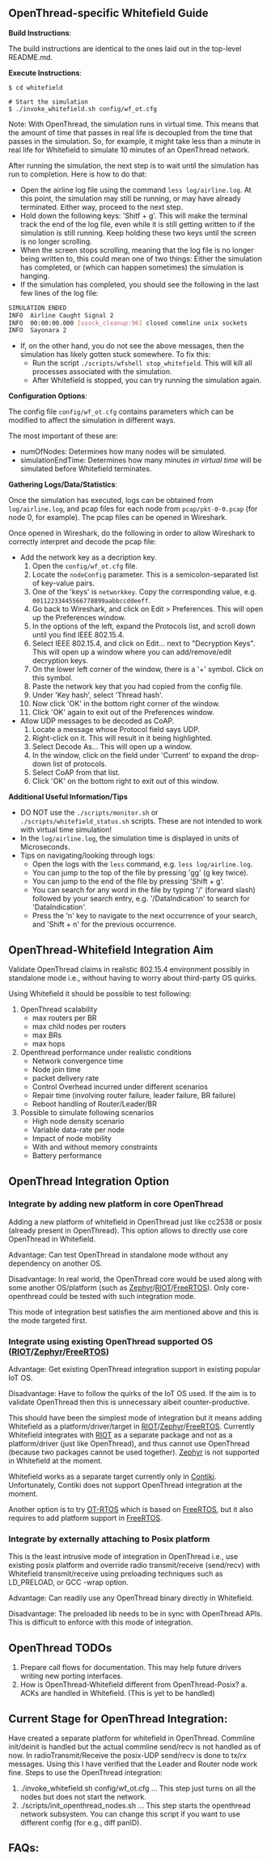 ## OpenThread-specific Whitefield Guide

**Build Instructions**:

The build instructions are identical to the ones laid out in the top-level README.md.

**Execute Instructions**:

```
$ cd whitefield

# Start the simulation
$ ./invoke_whitefield.sh config/wf_ot.cfg
```
Note: With OpenThread, the simulation runs in virtual time. This means that the amount of time that passes in real life is decoupled from the time that passes in the simulation. So, for example, it might take less than a minute in real life for Whitefield to simulate 10 minutes of an OpenThread network.

After running the simulation, the next step is to wait until the simulation has run to completion. Here is how to do that:
* Open the airline log file using the command ```less log/airline.log```. At this point, the simulation may still be running, or may have already terminated. Either way, proceed to the next step.
* Hold down the following keys: 'Shitf + g'. This will make the terminal track the end of the log file, even while it is still getting written to if the simulation is still running. Keep holding these two keys until the screen is no longer scrolling.
* When the screen stops scrolling, meaning that the log file is no longer being written to, this could mean one of two things: Either the simulation has completed, or (which can happen sometimes) the simulation is hanging.
* If the simulation has completed, you should see the following in the last few lines of the log file:
```bash
SIMULATION ENDED
INFO  Airline Caught Signal 2
INFO  00:00:00.000 [usock_cleanup:96] closed commline unix sockets
INFO  Sayonara 2
```
* If, on the other hand, you do not see the above messages, then the simulation has likely gotten stuck somewhere. To fix this:
    * Run the script ```./scripts/wfshell stop_whitefield```. This will kill all processes associated with the simulation.
    * After Whitefield is stopped, you can try running the simulation again.

**Configuration Options**:

The config file ```config/wf_ot.cfg``` contains parameters which can be modified to affect the simulation in different ways. 

The most important of these are:
* numOfNodes: Determines how many nodes will be simulated.
* simulationEndTime: Determines how many minutes _in virtual time_ will be simulated before Whitefield terminates.


**Gathering Logs/Data/Statistics**:

Once the simulation has executed, logs can be obtained from ```log/airline.log```, and pcap files for each node from ```pcap/pkt-0-0.pcap``` (for node 0, for example). The pcap files can be opened in Wireshark.

Once opened in Wireshark, do the following in order to allow Wireshark to correctly interpret and decode the pcap file:
* Add the network key as a decription key.
    1. Open the ```config/wf_ot.cfg``` file.
    2. Locate the ```nodeConfig``` parameter. This is a semicolon-separated list of key-value pairs.
    3. One of the 'keys' is ```networkkey```. Copy the corresponding value, e.g. ```00112233445566778899aabbccddeeff```.
    4. Go back to Wireshark, and click on Edit > Preferences. This will open up the Preferences window.
    5. In the options of the left, expand the Protocols list, and scroll down until you find IEEE 802.15.4.
    6. Select IEEE 802.15.4, and click on Edit... next to "Decryption Keys". This will open up a window where you can add/remove/edit decryption keys.
    7. On the lower left corner of the window, there is a '+' symbol. Click on this symbol.
    8. Paste the network key that you had copied from the config file.
    9. Under 'Key hash', select 'Thread hash'.
    10. Now click 'OK' in the bottom right corner of the window.
    10. Click 'OK' again to exit out of the Preferences window.
* Allow UDP messages to be decoded as CoAP.
    1. Locate a message whose Protocol field says UDP.
    2. Right-click on it. This will result in it being highlighted.
    3. Select Decode As... This will open up a window.
    4. In the window, click on the field under 'Current' to expand the drop-down list of protocols.
    5. Select CoAP from that list.
    6. Click 'OK' on the bottom right to exit out of this window.

**Additional Useful Information/Tips**

* DO NOT use the ```./scripts/monitor.sh``` or ```./scripts/whitefield_status.sh``` scripts. These are not intended to work with virtual time simulation!
* In the ```log/airline.log```, the simulation time is displayed in units of Microseconds. 
* Tips on navigating/looking through logs: 
    * Open the logs with the ```less``` command, e.g. ```less log/airline.log```.
    * You can jump to the top of the file by pressing 'gg' (g key twice).
    * You can jump to the end of the file by pressing 'Shift + g'.
    * You can search for any word in the file by typing '/' (forward slash) followed by your search entry, e.g. '/DataIndication' to search for 'DataIndication'.
    * Press the 'n' key to navigate to the next occurrence of your search, and 'Shift + n' for the previous occurrence.

## OpenThread-Whitefield Integration Aim

Validate OpenThread claims in realistic 802.15.4 environment possibly in
standalone mode i.e., without having to worry about third-party OS quirks.

Using Whitefield it should be possible to test following:
1. OpenThread scalability 
    * max routers per BR
    * max child nodes per routers
    * max BRs
    * max hops
2. Openthread performance under realistic conditions
    * Network convergence time
    * Node join time
    * packet delivery rate
    * Control Overhead incurred under different scenarios
    * Repair time (involving router failure, leader failure, BR failure)
    * Reboot handling of Router/Leader/BR
3. Possible to simulate following scenarios
    * High node density scenario
    * Variable data-rate per node
    * Impact of node mobility
    * With and without memory constraints
    * Battery performance

## OpenThread Integration Option

### Integrate by adding new platform in core OpenThread

Adding a new platform of whitefield in OpenThread just like cc2538 or posix
(already present in OpenThread). This option allows to directly use core
OpenThread in Whitefield.

Advantage: Can test OpenThread in standalone mode without any dependency on
another OS.

Disadvantage: In real world, the OpenThread core would be used along with some
another OS/platform (such as [Zephyr]/[RIOT]/[FreeRTOS]). Only core-openthread
could be tested with such integration mode.

This mode of integration best satisfies the aim mentioned above and this is the
mode targeted first.

### Integrate using existing OpenThread supported OS ([RIOT]/[Zephyr]/[FreeRTOS])

Advantage: Get existing OpenThread integration support in existing popular IoT
OS.

Disadvantage: Have to follow the quirks of the IoT OS used. If the aim is to
validate OpenThread then this is unnecessary albeit counter-productive.

This should have been the simplest mode of integration but it means adding
Whitefield as a platform/driver/target in [RIOT]/[Zephyr]/[FreeRTOS]. Currently
Whitefield integrates with [RIOT] as a separate package and not as a
platform/driver (just like OpenThread), and thus cannot use OpenThread (because
two packages cannot be used together). [Zephyr] is not supported in Whitefield
at the moment.

Whitefield works as a separate target currently only in [Contiki].
Unfortunately, Contiki does not support OpenThread integration at the moment.

Another option is to try [OT-RTOS] which is based on [FreeRTOS], but it also
requires to add platform support in [FreeRTOS].

### Integrate by externally attaching to Posix platform

This is the least intrusive mode of integration in OpenThread i.e., use
existing posix platform and override radio transmit/receive (send/recv) with
Whitefield transmit/receive using preloading techniques such as LD\_PRELOAD, or
GCC -wrap option.

Advantage: Can readily use any OpenThread binary directly in Whitefield.

Disadvantage: The preloaded lib needs to be in sync with OpenThread APIs. This
is difficult to enforce with this mode of integration.

## OpenThread TODOs
1. Prepare call flows for documentation. This may help future drivers writing
   new porting interfaces.
2. How is OpenThread-Whitefield different from OpenThread-Posix?
    a. ACKs are handled in Whitefield. (This is yet to be handled)

## Current Stage for OpenThread Integration:
Have created a separate platform for whitefield in OpenThread. Commline
init/deinit is handled but the actual commline send/recv is not handled as of
now. In radioTransmit/Receive the posix-UDP send/recv is done to tx/rx
messages. Using this I have verified that the Leader and Router node work fine.
Steps to use the OpenThread integration:
1. ./invoke\_whitefield.sh config/wf\_ot.cfg ... This step just turns on all
   the nodes but does not start the network.
2. ./scripts/init\_openthread\_nodes.sh ... This step starts the openthread
   network subsystem. You can change this script if you want to use different
   config (for e.g., diff panID).

## FAQs:

[FreeRTOS]: https://freertos.org/
[RIOT]: https://www.riot-os.org/
[Zephyr]: https://www.zephyrproject.org/
[Contiki]: http://www.contiki-os.org/
[OT-RTOS]: https://openthread.io/platforms/ot-rtos

